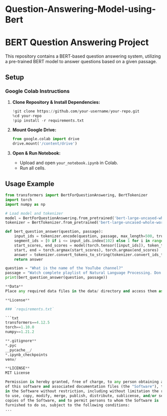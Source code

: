 # Question-Answering-Model-using-Bert
# BERT Question Answering Project

This repository contains a BERT-based question answering system, utilizing a pre-trained BERT model to answer questions based on a given passage.

## Setup

### Google Colab Instructions

1. **Clone Repository & Install Dependencies:**
    ```python
    !git clone https://github.com/your-username/your-repo.git
    %cd your-repo
    !pip install -r requirements.txt
    ```

2. **Mount Google Drive:**
    ```python
    from google.colab import drive
    drive.mount('/content/drive')
    ```

3. **Open & Run Notebook:**
    - Upload and open `your_notebook.ipynb` in Colab.
    - Run all cells.

## Usage Example

```python
from transformers import BertForQuestionAnswering, BertTokenizer
import torch
import numpy as np

# Load model and tokenizer
model = BertForQuestionAnswering.from_pretrained('bert-large-uncased-whole-word-masking-finetuned-squad')
tokenizer = BertTokenizer.from_pretrained('bert-large-uncased-whole-word-masking-finetuned-squad')

def bert_question_answer(question, passage):
    input_ids = tokenizer.encode(question, passage, max_length=500, truncation=True)
    segment_ids = [0 if i <= input_ids.index(102) else 1 for i in range(len(input_ids))]
    start_scores, end_scores = model(torch.tensor([input_ids]), token_type_ids=torch.tensor([segment_ids]))
    start, end = torch.argmax(start_scores), torch.argmax(end_scores)
    answer = tokenizer.convert_tokens_to_string(tokenizer.convert_ids_to_tokens(input_ids[start:end+1]))
    return answer

question = "What is the name of the YouTube channel?"
passage = "Watch complete playlist of Natural Language Processing. Don't forget to like, share and subscribe to my channel IG Tech Team."
print(bert_question_answer(question, passage))

**Data**
Place any required data files in the data/ directory and access them as needed.

**License**

### `requirements.txt`

```txt
transformers==4.12.5
torch==1.10.0
numpy==1.21.2

**.gitignore**
*.pyc
__pycache__/
*.ipynb_checkpoints
venv/

**LICENSE**
MIT License

Permission is hereby granted, free of charge, to any person obtaining a copy
of this software and associated documentation files (the "Software"), to deal
in the Software without restriction, including without limitation the rights
to use, copy, modify, merge, publish, distribute, sublicense, and/or sell
copies of the Software, and to permit persons to whom the Software is
furnished to do so, subject to the following conditions:
...

